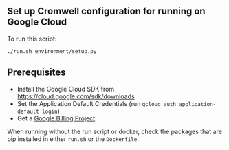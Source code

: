 ## Set up Cromwell configuration for running on Google Cloud

To run this script:
```
./run.sh environment/setup.py
```

<!--To run using Docker:
```
docker run --rm -it -v "$HOME"/.config:/.config broadinstitute/firecloud-tools python /environment/setup.py
```-->

## Prerequisites
* Install the Google Cloud SDK from https://cloud.google.com/sdk/downloads
* Set the Application Default Credentials (run `gcloud auth application-default login`)
* Get a [Google Billing Project](https://cloud.google.com/billing/docs/how-to/manage-billing-account#create_a_new_billing_account)

When running without the run script or docker, check the packages that are pip
installed in either `run.sh` or the `Dockerfile`.